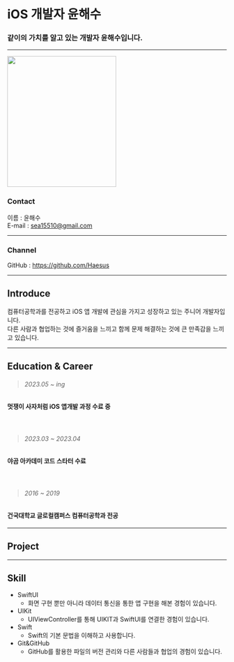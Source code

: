 # iOS 개발자 윤해수

<h3> 같이의 가치를 알고 있는 개발자 윤해수입니다. </h3>

---

<img src="https://github.com/Haesus/MyResume/blob/main/ProfilePhoto.jpeg?raw=true" width= "250" height= "300">

### Contact
이름 : 윤해수 <br>
E-mail : sea15510@gmail.com


---

### Channel
GitHub : https://github.com/Haesus

---

## Introduce

컴퓨터공학과를 전공하고 iOS 앱 개발에 관심을 가지고 성장하고 있는 주니어 개발자입니다. <br>
다른 사람과 협업하는 것에 즐거움을 느끼고 함께 문제 해결하는 것에 큰 만족감을 느끼고 있습니다. <br>


---

## Education & Career

> ###### 2023.05 ~ ing
#### 멋쟁이 사자처럼  iOS 앱개발 과정 수료 중 
<br>

> ###### 2023.03 ~ 2023.04
#### 야곰 아카데미 코드 스타터 수료
<br>

> ###### 2016 ~ 2019
#### 건국대학교 글로컬캠퍼스 컴퓨터공학과 전공

---

## Project



---

## Skill

* SwiftUI
  + 화면 구현 뿐만 아니라 데이터 통신을 통한 앱 구현을 해본 경험이 있습니다.
* UIKit
  + UIViewController를 통해 UIKIT과 SwiftUI를 연결한 경험이 있습니다.
* Swift
  + Swift의 기본 문법을 이해하고 사용합니다.
* Git&GitHub
  + GitHub를 활용한 파일의 버전 관리와 다른 사람들과 협업의 경험이 있습니다.
